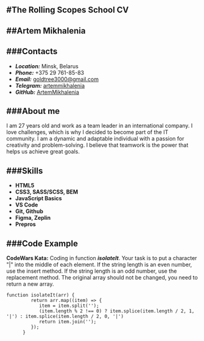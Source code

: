 #The Rolling Scopes School CV
---
##Artem Mikhalenia
---
###Contacts
---
* ***Location:*** Minsk, Belarus
* ***Phone:*** +375 29 761-85-83
* ***Email:*** goldtree3000@gmail.com
* ***Telegram:*** [artemmikhalenia](https://t.me/artemmikhalenia)
* ***GitHub:*** [ArtemMikhalenia](https://github.com/ArtemMikhalenia)

###About me
---
I am 27 years old and work as a team leader in an international company. I love challenges, which is why I decided to become part of the IT community. I am a dynamic and adaptable individual with a passion for creativity and problem-solving. I believe that teamwork is the power that helps us achieve great goals.

###Skills
---
* **HTML5**
* **CSS3, SASS/SCSS, BEM**
* **JavaScript Basics**
* **VS Code**
* **Git, Github**
* **Figma, Zeplin**
* **Prepros**

###Code Example
---
**CodeWars Kata:** Coding in function ***isolateIt***. Your task is to put a character "|" into the middle of each element. If the string length is an even number, use the insert method. If the string length is an odd number, use the replacement method. The original array should not be changed, you need to return a new array.

```
function isolateIt(arr) {
         return arr.map((item) => {
            item = item.split('');
            (item.length % 2 !== 0) ? item.splice(item.length / 2, 1, '|') : item.splice(item.length / 2, 0, '|')
            return item.join('');
         });
      }
```